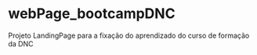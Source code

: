 # webPage_bootcampDNC
Projeto LandingPage para a fixação do aprendizado do curso de formação da DNC 
